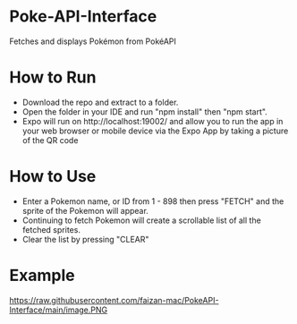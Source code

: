 # Poke-API-Interface
Fetches and displays Pokémon from PokéAPI

# How to Run
* Download the repo and extract to a folder.
* Open the folder in your IDE and run "npm install" then "npm start".
* Expo will run on http://localhost:19002/ and allow you to run the app in your web browser or mobile device via the Expo App by taking a picture of the QR code

# How to Use
* Enter a Pokemon name, or ID from 1 - 898 then press "FETCH" and the sprite of the Pokemon will appear.
* Continuing to fetch Pokemon will create a scrollable list of all the fetched sprites.
* Clear the list by pressing "CLEAR"

# Example
https://raw.githubusercontent.com/faizan-mac/PokeAPI-Interface/main/image.PNG
